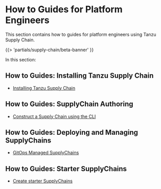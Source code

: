 # How to Guides for Platform Engineers

This section contains how to guides for platform engineers using Tanzu Supply Chain.

{{> 'partials/supply-chain/beta-banner' }}

In this section:

## How to Guides: Installing Tanzu Supply Chain

- [Installing Tanzu Supply Chain](./installing-supply-chain/about.hbs.md)

## How to Guides: SupplyChain Authoring

- [Construct a Supply Chain using the CLI](./supply-chain-authoring/construct-with-cli.hbs.md)

## How to Guides: Deploying and Managing SupplyChains

- [GitOps Managed SupplyChains](./deploying-supply-chains/gitops-managed.hbs.md)

## How to Guides: Starter SupplyChains

- [Create starter SupplyChains](./starter-supply-chains.hbs.md)